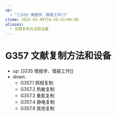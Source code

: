 ```yaml
---
up:
  - "[[G35 情报学、情报工作]]"
ctime: 2025-03-09T16:38:51+08:00
aliases:
  - 文献复制方法和设备
---
```


# G357 文献复制方法和设备

- up: [[G35 情报学、情报工作]]
- down:	
	- G357.1 照相复制
	- G357.2 热敏复制
	- G357.3 重氮复制
	- G357.4 静电复制
	- G357.9 其他复制
	
